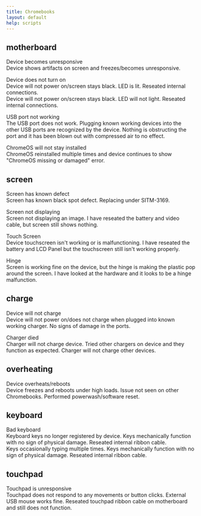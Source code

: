 ```yaml
---
title: Chromebooks
layout: default
help: scripts
---
```


## motherboard

Device becomes unresponsive  
Device shows artifacts on screen and freezes/becomes unresponsive.

Device does not turn on  
Device will not power on/screen stays black. LED is lit. Reseated internal connections.  
Device will not power on/screen stays black. LED will not light. Reseated internal connections.

USB port not working  
The USB port does not work. Plugging known working devices into the other USB ports are recognized by the device. Nothing is obstructing the port and it has been blown out with compressed air to no effect.

ChromeOS will not stay installed  
ChromeOS reinstalled multiple times and device continues to show "ChromeOS missing or damaged" error.

## screen

Screen has known defect  
Screen has known black spot defect. Replacing under SITM-3169.

Screen not displaying  
Screen not displaying an image. I have reseated the battery and video cable, but screen still shows nothing.

Touch Screen  
Device touchscreen isn't working or is malfunctioning. I have reseated the battery and LCD Panel but the touchscreen still isn't working properly.

Hinge  
Screen is working fine on the device, but the hinge is making the plastic pop around the screen. I have looked at the hardware and it looks to be a hinge malfunction.

## charge

Device will not charge  
Device will not power on/does not charge when plugged into known working charger. No signs of damage in the ports.

Charger died  
Charger will not charge device. Tried other chargers on device and they function as expected. Charger will not charge other devices.

## overheating

Device overheats/reboots  
Device freezes and reboots under high loads. Issue not seen on other Chromebooks. Performed powerwash/software reset.

## keyboard

Bad keyboard  
Keyboard keys no longer registered by device. Keys mechanically function with no sign of physical damage. Reseated internal ribbon cable.  
Keys occasionally typing multiple times. Keys mechanically function with no sign of physical damage. Reseated internal ribbon cable.

## touchpad

Touchpad is unresponsive  
Touchpad does not respond to any movements or button clicks. External USB mouse works fine. Reseated touchpad ribbon cable on motherboard and still does not function.

